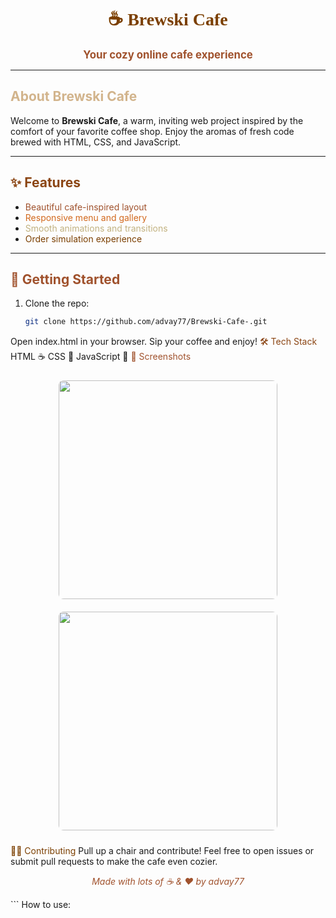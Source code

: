 <!-- Banner with cafe theme -->


<h1 align="center" style="color:#7B3F00; font-family: 'Georgia', serif;">
  ☕️ Brewski Cafe
</h1>

<p align="center">
  <b style="color:#A0522D; font-size:1.2em;">Your cozy online cafe experience</b>
</p>

---

## <span style="color:#D2B48C;">About Brewski Cafe</span>

Welcome to **Brewski Cafe**, a warm, inviting web project inspired by the comfort of your favorite coffee shop. Enjoy the aromas of fresh code brewed with HTML, CSS, and JavaScript.

---

## <span style="color:#8B4513;">✨ Features</span>
- <span style="color:#A0522D;">Beautiful cafe-inspired layout</span>
- <span style="color:#D2691E;">Responsive menu and gallery</span>
- <span style="color:#C2B280;">Smooth animations and transitions</span>
- <span style="color:#7B3F00;">Order simulation experience</span>

---

## <span style="color:#A0522D;">🚀 Getting Started</span>
1. Clone the repo:  
   ```bash
   git clone https://github.com/advay77/Brewski-Cafe-.git
Open index.html in your browser.
Sip your coffee and enjoy!
<span style="color:#8B4513;">🛠 Tech Stack</span>
HTML ☕️
CSS 🍪
JavaScript 🍵
<span style="color:#A0522D;">📸 Screenshots</span>
<p align="center"> <img src="https://images.unsplash.com/photo-1465101046530-73398c7f28ca?auto=format&fit=crop&w=400&q=80" width="350" style="border-radius:8px; margin:10px;"> <img src="https://images.unsplash.com/photo-1511920170033-f8396924c348?auto=format&fit=crop&w=400&q=80" width="350" style="border-radius:8px; margin:10px;"> </p>
<span style="color:#7B3F00;">👨‍🍳 Contributing</span>
Pull up a chair and contribute! Feel free to open issues or submit pull requests to make the cafe even cozier.

<p align="center"> <i style="color:#A0522D;">Made with lots of ☕️ & ❤️ by advay77</i> </p> ```
How to use:
